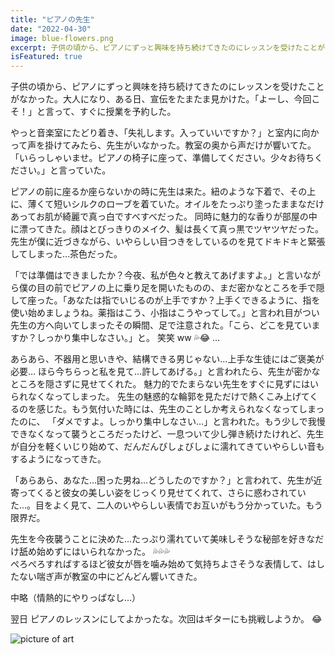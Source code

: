 ```yaml
---
title: "ピアノの先生"
date: "2022-04-30"
image: blue-flowers.png
excerpt: 子供の頃から、ピアノにずっと興味を持ち続けてきたのにレッスンを受けたことがなかった。大人になり、ある日、宣伝をたまたま見かけた。
isFeatured: true
---
```


子供の頃から、ピアノにずっと興味を持ち続けてきたのにレッスンを受けたことがなかった。大人になり、ある日、宣伝をたまたま見かけた。「よーし、今回こそ！」と言って、すぐに授業を予約した。

やっと音楽室にたどり着き、「失礼します。入っていいですか？」と室内に向かって声を掛けてみたら、先生がいなかった。教室の奥から声だけが響いてた。
「いらっしゃいませ。ピアノの椅子に座って、準備してください。少々お待ちください。」と言っていた。

ピアノの前に座るか座らないかの時に先生は来た。紐のような下着で、その上に、薄くて短いシルクのローブを着ていた。オイルをたっぷり塗ったままなだけあってお肌が綺麗で真っ白ですべすべだった。
同時に魅力的な香りが部屋の中に漂ってきた。顔はとびっきりのメイク、髪は長くて真っ黒でツヤツヤだった。
先生が僕に近づきながら、いやらしい目つきをしているのを見てドキドキと緊張してしまった…茶色だった。

「では準備はできましたか？今夜、私が色々と教えてあげますよ。」と言いながら僕の目の前でピアノの上に乗り足を開いたものの、まだ密かなところを手で隠して座った。「あなたは指でいじるのが上手ですか？上手くできるように、指を使い始めましょうね。薬指はこう、小指はこうやってして。」と言われ目がつい先生の方へ向いてしまったその瞬間、足で注意された。「こら、どこを見ていますか？しっかり集中しなさい。」と。
笑笑 ww 💦😂 …

あらあら、不器用と思いきや、結構できる男じゃない…上手な生徒にはご褒美が必要… ほら今ちらっと私を見て…許してあげる。」と言われたら、先生が密かなところを隠さずに見せてくれた。
魅力的でたまらない先生をすぐに見ずにはいられなくなってしまった。
先生の魅惑的な輪郭を見ただけで熱くこみ上げてくるのを感じた。もう気付いた時には、先生のことしか考えられなくなってしまったのに、
「ダメですよ。しっかり集中しなさい…」と言われた。もう少しで我慢できなくなって襲うところだったけど、一息ついて少し弾き続けたけれど、先生が自分を軽くいじり始めて、だんだんびしょびしょに濡れてきていやらしい音もするようになってきた。

「あらあら、あなた…困った男ね…どうしたのですか？」と言われて、先生が近寄ってくると彼女の美しい姿をじっくり見せてくれて、さらに惑わされていた…。目をよく見て、二人のいやらしい表情でお互いがもう分かっていた。もう限界だ。

先生を今夜襲うことに決めた…たっぷり濡れていて美味しそうな秘部を好きなだけ舐め始めずにはいられなかった。 💦💦💦  
ぺろぺろすればするほど彼女が唇を噛み始めて気持ちよさそうな表情して、はしたない喘ぎ声が教室の中にどんどん響いてきた。

中略（情熱的にやりっぱなし…）

翌日
ピアノのレッスンにしてよかったな。次回はギターにも挑戦しようか。 😂

![picture of art](alan.png)
